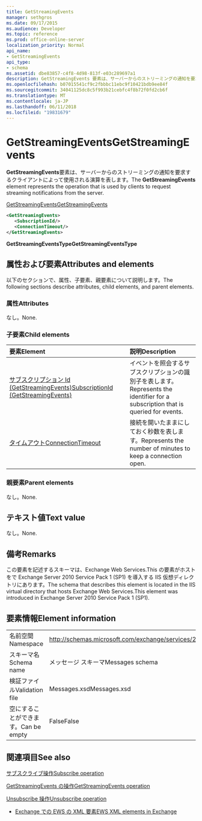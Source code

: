 ```yaml
---
title: GetStreamingEvents
manager: sethgros
ms.date: 09/17/2015
ms.audience: Developer
ms.topic: reference
ms.prod: office-online-server
localization_priority: Normal
api_name:
- GetStreamingEvents
api_type:
- schema
ms.assetid: dbe83857-c4f8-4d98-813f-e03c289697a1
description: GetStreamingEvents 要素は、サーバーからのストリーミングの通知を要求するクライアントによって使用される演算を表します。
ms.openlocfilehash: b07015541cf9c2fbbbc11ebc9f10421bdb9ee84f
ms.sourcegitcommit: 34041125dc8c5f993b21cebfc4f8b72f0fd2cb6f
ms.translationtype: MT
ms.contentlocale: ja-JP
ms.lasthandoff: 06/11/2018
ms.locfileid: "19831679"
---
```

# <a name="getstreamingevents"></a><span data-ttu-id="7e239-103">GetStreamingEvents</span><span class="sxs-lookup"><span data-stu-id="7e239-103">GetStreamingEvents</span></span>

<span data-ttu-id="7e239-104">**GetStreamingEvents**要素は、サーバーからのストリーミングの通知を要求するクライアントによって使用される演算を表します。</span><span class="sxs-lookup"><span data-stu-id="7e239-104">The **GetStreamingEvents** element represents the operation that is used by clients to request streaming notifications from the server.</span></span> 
  
[<span data-ttu-id="7e239-105">GetStreamingEvents</span><span class="sxs-lookup"><span data-stu-id="7e239-105">GetStreamingEvents</span></span>](getstreamingevents.md)
  
```XML
<GetStreamingEvents>
   <SubscriptionId/>
   <ConnectionTimeout/>
</GetStreamingEvents>
```

 <span data-ttu-id="7e239-106">**GetStreamingEventsType**</span><span class="sxs-lookup"><span data-stu-id="7e239-106">**GetStreamingEventsType**</span></span>
## <a name="attributes-and-elements"></a><span data-ttu-id="7e239-107">属性および要素</span><span class="sxs-lookup"><span data-stu-id="7e239-107">Attributes and elements</span></span>

<span data-ttu-id="7e239-108">以下のセクションで、属性、子要素、親要素について説明します。</span><span class="sxs-lookup"><span data-stu-id="7e239-108">The following sections describe attributes, child elements, and parent elements.</span></span>
  
### <a name="attributes"></a><span data-ttu-id="7e239-109">属性</span><span class="sxs-lookup"><span data-stu-id="7e239-109">Attributes</span></span>

<span data-ttu-id="7e239-110">なし。</span><span class="sxs-lookup"><span data-stu-id="7e239-110">None.</span></span>
  
### <a name="child-elements"></a><span data-ttu-id="7e239-111">子要素</span><span class="sxs-lookup"><span data-stu-id="7e239-111">Child elements</span></span>

|<span data-ttu-id="7e239-112">**要素**</span><span class="sxs-lookup"><span data-stu-id="7e239-112">**Element**</span></span>|<span data-ttu-id="7e239-113">**説明**</span><span class="sxs-lookup"><span data-stu-id="7e239-113">**Description**</span></span>|
|:-----|:-----|
|[<span data-ttu-id="7e239-114">サブスクリプション Id (GetStreamingEvents)</span><span class="sxs-lookup"><span data-stu-id="7e239-114">SubscriptionId (GetStreamingEvents)</span></span>](subscriptionid-getstreamingevents.md) <br/> |<span data-ttu-id="7e239-115">イベントを照会するサブスクリプションの識別子を表します。</span><span class="sxs-lookup"><span data-stu-id="7e239-115">Represents the identifier for a subscription that is queried for events.</span></span>  <br/> |
|[<span data-ttu-id="7e239-116">タイムアウト</span><span class="sxs-lookup"><span data-stu-id="7e239-116">ConnectionTimeout</span></span>](connectiontimeout.md) <br/> |<span data-ttu-id="7e239-117">接続を開いたままにしておく秒数を表します。</span><span class="sxs-lookup"><span data-stu-id="7e239-117">Represents the number of minutes to keep a connection open.</span></span>  <br/> |
   
### <a name="parent-elements"></a><span data-ttu-id="7e239-118">親要素</span><span class="sxs-lookup"><span data-stu-id="7e239-118">Parent elements</span></span>

<span data-ttu-id="7e239-119">なし。</span><span class="sxs-lookup"><span data-stu-id="7e239-119">None.</span></span>
  
## <a name="text-value"></a><span data-ttu-id="7e239-120">テキスト値</span><span class="sxs-lookup"><span data-stu-id="7e239-120">Text value</span></span>

<span data-ttu-id="7e239-121">なし。</span><span class="sxs-lookup"><span data-stu-id="7e239-121">None.</span></span>
  
## <a name="remarks"></a><span data-ttu-id="7e239-122">備考</span><span class="sxs-lookup"><span data-stu-id="7e239-122">Remarks</span></span>

<span data-ttu-id="7e239-123">この要素を記述するスキーマは、Exchange Web Services.This の要素がホストをで Exchange Server 2010 Service Pack 1 (SP1) を導入する IIS 仮想ディレクトリにあります。</span><span class="sxs-lookup"><span data-stu-id="7e239-123">The schema that describes this element is located in the IIS virtual directory that hosts Exchange Web Services.This element was introduced in Exchange Server 2010 Service Pack 1 (SP1).</span></span>
  
## <a name="element-information"></a><span data-ttu-id="7e239-124">要素情報</span><span class="sxs-lookup"><span data-stu-id="7e239-124">Element information</span></span>

|||
|:-----|:-----|
|<span data-ttu-id="7e239-125">名前空間</span><span class="sxs-lookup"><span data-stu-id="7e239-125">Namespace</span></span>  <br/> |http://schemas.microsoft.com/exchange/services/2006/messages  <br/> |
|<span data-ttu-id="7e239-126">スキーマ名</span><span class="sxs-lookup"><span data-stu-id="7e239-126">Schema name</span></span>  <br/> |<span data-ttu-id="7e239-127">メッセージ スキーマ</span><span class="sxs-lookup"><span data-stu-id="7e239-127">Messages schema</span></span>  <br/> |
|<span data-ttu-id="7e239-128">検証ファイル</span><span class="sxs-lookup"><span data-stu-id="7e239-128">Validation file</span></span>  <br/> |<span data-ttu-id="7e239-129">Messages.xsd</span><span class="sxs-lookup"><span data-stu-id="7e239-129">Messages.xsd</span></span>  <br/> |
|<span data-ttu-id="7e239-130">空にすることができます。</span><span class="sxs-lookup"><span data-stu-id="7e239-130">Can be empty</span></span>  <br/> |<span data-ttu-id="7e239-131">False</span><span class="sxs-lookup"><span data-stu-id="7e239-131">False</span></span>  <br/> |
   
## <a name="see-also"></a><span data-ttu-id="7e239-132">関連項目</span><span class="sxs-lookup"><span data-stu-id="7e239-132">See also</span></span>



[<span data-ttu-id="7e239-133">サブスクライブ操作</span><span class="sxs-lookup"><span data-stu-id="7e239-133">Subscribe operation</span></span>](subscribe-operation.md)
  
[<span data-ttu-id="7e239-134">GetStreamingEvents の操作</span><span class="sxs-lookup"><span data-stu-id="7e239-134">GetStreamingEvents operation</span></span>](getstreamingevents-operation.md)
  
[<span data-ttu-id="7e239-135">Unsubscribe 操作</span><span class="sxs-lookup"><span data-stu-id="7e239-135">Unsubscribe operation</span></span>](unsubscribe-operation.md)


- [<span data-ttu-id="7e239-136">Exchange での EWS の XML 要素</span><span class="sxs-lookup"><span data-stu-id="7e239-136">EWS XML elements in Exchange</span></span>](ews-xml-elements-in-exchange.md)

